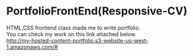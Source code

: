 # PortfolioFrontEnd(Responsive-CV)
HTML,CSS frontend class made me to write portfolio.  
You can check my work on this link attached below.   
http://my-hosted-content-portfolio.s3-website-us-west-1.amazonaws.com/#
